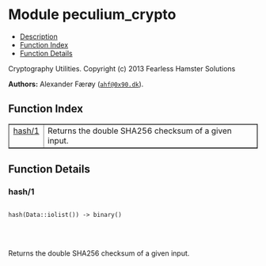 

# Module peculium_crypto #
* [Description](#description)
* [Function Index](#index)
* [Function Details](#functions)


Cryptography Utilities.
Copyright (c)  2013 Fearless Hamster Solutions

__Authors:__ Alexander Færøy ([`ahf@0x90.dk`](mailto:ahf@0x90.dk)).
<a name="index"></a>

## Function Index ##


<table width="100%" border="1" cellspacing="0" cellpadding="2" summary="function index"><tr><td valign="top"><a href="#hash-1">hash/1</a></td><td>Returns the double SHA256 checksum of a given input.</td></tr></table>


<a name="functions"></a>

## Function Details ##

<a name="hash-1"></a>

### hash/1 ###


<pre><code>
hash(Data::iolist()) -&gt; binary()
</code></pre>

<br></br>


Returns the double SHA256 checksum of a given input.
